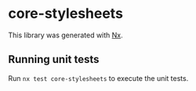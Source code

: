 # core-stylesheets

This library was generated with [Nx](https://nx.dev).

## Running unit tests

Run `nx test core-stylesheets` to execute the unit tests.
